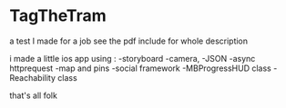 TagTheTram
==========

a test I made for a job
see the pdf include for whole description

i made a little ios app using :
-storyboard
-camera,
-JSON
-async httprequest
-map and pins
-social framework
-MBProgressHUD class
-Reachability class

that's all folk

